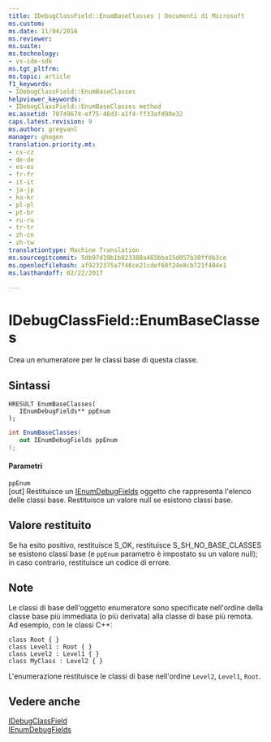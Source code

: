 ```yaml
---
title: IDebugClassField::EnumBaseClasses | Documenti di Microsoft
ms.custom: 
ms.date: 11/04/2016
ms.reviewer: 
ms.suite: 
ms.technology:
- vs-ide-sdk
ms.tgt_pltfrm: 
ms.topic: article
f1_keywords:
- IDebugClassField::EnumBaseClasses
helpviewer_keywords:
- IDebugClassField::EnumBaseClasses method
ms.assetid: 78749674-ef75-46d3-a1f4-ff33afd90e32
caps.latest.revision: 9
ms.author: gregvanl
manager: ghogen
translation.priority.mt:
- cs-cz
- de-de
- es-es
- fr-fr
- it-it
- ja-jp
- ko-kr
- pl-pl
- pt-br
- ru-ru
- tr-tr
- zh-cn
- zh-tw
translationtype: Machine Translation
ms.sourcegitcommit: 5db97d19b1b823388a465bba15d057b30ff0b3ce
ms.openlocfilehash: af9232375a7f46ce21cdef68f24e8cb721f404e1
ms.lasthandoff: 02/22/2017

---
```

# <a name="idebugclassfieldenumbaseclasses"></a>IDebugClassField::EnumBaseClasses
Crea un enumeratore per le classi base di questa classe.  
  
## <a name="syntax"></a>Sintassi  
  
```cpp#  
HRESULT EnumBaseClasses(   
   IEnumDebugFields** ppEnum  
);  
```  
  
```c#  
int EnumBaseClasses(  
   out IEnumDebugFields ppEnum  
);  
```  
  
#### <a name="parameters"></a>Parametri  
 `ppEnum`  
 [out] Restituisce un [IEnumDebugFields](../../../extensibility/debugger/reference/ienumdebugfields.md) oggetto che rappresenta l'elenco delle classi base. Restituisce un valore null se esistono classi base.  
  
## <a name="return-value"></a>Valore restituito  
 Se ha esito positivo, restituisce S_OK, restituisce S_SH_NO_BASE_CLASSES se esistono classi base (e `ppEnum` parametro è impostato su un valore null); in caso contrario, restituisce un codice di errore.  
  
## <a name="remarks"></a>Note  
 Le classi di base dell'oggetto enumeratore sono specificate nell'ordine della classe base più immediata (o più derivata) alla classe di base più remota. Ad esempio, con le classi C++:  
  
```  
class Root { }  
class Level1 : Root { }  
class Level2 : Level1 { }  
class MyClass : Level2 { }  
```  
  
 L'enumerazione restituisce le classi di base nell'ordine `Level2`, `Level1`, `Root`.  
  
## <a name="see-also"></a>Vedere anche  
 [IDebugClassField](../../../extensibility/debugger/reference/idebugclassfield.md)   
 [IEnumDebugFields](../../../extensibility/debugger/reference/ienumdebugfields.md)
